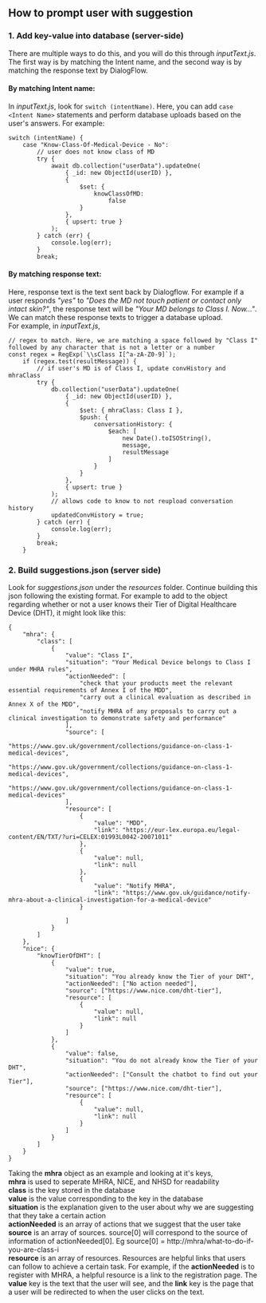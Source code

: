 ## How to prompt user with suggestion

### 1. Add key-value into database (server-side)

There are multiple ways to do this, and you will do this through _inputText.js_. The first
way is by matching the Intent name, and the second way is by matching the response text
by DialogFlow.

#### By matching Intent name:

In _inputText.js_, look for `switch (intentName)`. Here, you can add `case <Intent Name>` statements
and perform database uploads based on the user's answers. For example:

    switch (intentName) {
        case "Know-Class-Of-Medical-Device - No":
            // user does not know class of MD
            try {
                await db.collection("userData").updateOne(
                    { _id: new ObjectId(userID) },
                    {
                        $set: {
                            knowClassOfMD:
                                false
                        }
                    },
                    { upsert: true }
                );
            } catch (err) {
                console.log(err);
            }
            break;

#### By matching response text:

Here, response text is the text sent back by Dialogflow. For example if a user responds _"yes"_ to 
_"Does the MD not touch patient or contact only intact skin?"_, the response text will be _"Your MD belongs to Class I. Now..."_. We can match these response texts to trigger a database upload.  
For example, in _inputText.js_,  

    // regex to match. Here, we are matching a space followed by "Class I" followed by any character that is not a letter or a number
    const regex = RegExp(`\\sClass I[^a-zA-Z0-9]`);
        if (regex.test(resultMessage)) {
            // if user's MD is of Class I, update convHistory and mhraClass
            try {
                db.collection("userData").updateOne(
                    { _id: new ObjectId(userID) },
                    {
                        $set: { mhraClass: Class I },
                        $push: {
                            conversationHistory: {
                                $each: [
                                    new Date().toISOString(),
                                    message,
                                    resultMessage
                                ]
                            }
                        }
                    },
                    { upsert: true }
                );
                // allows code to know to not reupload conversation history
                updatedConvHistory = true;
            } catch (err) {
                console.log(err);
            }
            break;
        }

### 2. Build suggestions.json (server side)
Look for _suggestions.json_ under the _resources_ folder. Continue building this json following the existing format. For example to add to the object regarding whether or not a user knows their Tier of Digital Healthcare Device (DHT), it might look like this:  

    {
        "mhra": {
            "class": [
                {
                    "value": "Class I",
                    "situation": "Your Medical Device belongs to Class I under MHRA rules",
                    "actionNeeded": [
                        "check that your products meet the relevant essential requirements of Annex I of the MDD",
                        "carry out a clinical evaluation as described in Annex X of the MDD",
                        "notify MHRA of any proposals to carry out a clinical investigation to demonstrate safety and performance"
                    ],
                    "source": [
                        "https://www.gov.uk/government/collections/guidance-on-class-1-medical-devices",
                        "https://www.gov.uk/government/collections/guidance-on-class-1-medical-devices",
                        "https://www.gov.uk/government/collections/guidance-on-class-1-medical-devices"
                    ],
                    "resource": [
                        {
                            "value": "MDD",
                            "link": "https://eur-lex.europa.eu/legal-content/EN/TXT/?uri=CELEX:01993L0042-20071011"
                        },
                        {
                            "value": null,
                            "link": null
                        },
                        {
                            "value": "Notify MHRA",
                            "link": "https://www.gov.uk/guidance/notify-mhra-about-a-clinical-investigation-for-a-medical-device"
                        }                  

                    ]
                }
            ]
        },
        "nice": {
            "knowTierOfDHT": [
                {
                    "value": true,
                    "situation": "You already know the Tier of your DHT",
                    "actionNeeded": ["No action needed"],
                    "source": ["https://www.nice.com/dht-tier"],
                    "resource": [
                        {
                            "value": null,
                            "link": null
                        }
                    ]
                },
                {
                    "value": false,
                    "situation": "You do not already know the Tier of your DHT",
                    "actionNeeded": ["Consult the chatbot to find out your Tier"],
                    "source": ["https://www.nice.com/dht-tier"],
                    "resource": [
                        {
                            "value": null,
                            "link": null
                        }
                    ]
                }
            ]
        }
    }


Taking the **mhra** object as an example and looking at it's keys,  
**mhra** is used to seperate MHRA, NICE, and NHSD for readability  
**class** is the key stored in the database  
**value** is the value corresponding to the key in the database  
**situation** is the explanation given to the user about why we are suggesting that they take a certain action  
**actionNeeded** is an array of actions that we suggest that the user take  
**source** is an array of sources. source[0] will correspond to the source of information of actionNeeded[0]. Eg source[0] = http://mhra/what-to-do-if-you-are-class-i  
**resource** is an array of resources. Resources are helpful links that users can follow to achieve a certain task. For example, if the **actionNeeded** is to register with MHRA, a helpful resource is a link to the registration page. The **value** key is the text that the user will see, and the **link** key is the page that a user will be redirected to when the user clicks on the text.



